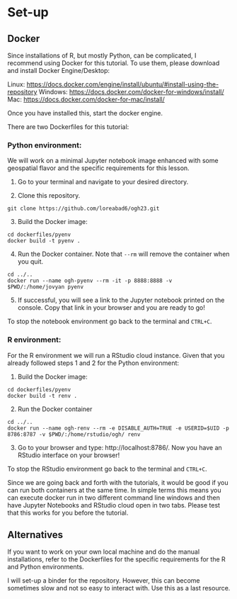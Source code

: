 # Set-up

## Docker
Since installations of R, but mostly Python, can be complicated, I recommend using Docker for this tutorial. To use them, please download and install Docker Engine/Desktop:

Linux: https://docs.docker.com/engine/install/ubuntu/#install-using-the-repository
Windows: https://docs.docker.com/docker-for-windows/install/
Mac: https://docs.docker.com/docker-for-mac/install/

Once you have installed this, start the docker engine. 

There are two Dockerfiles for this tutorial:

### Python environment: 

We will work on a minimal Jupyter notebook image enhanced with some geospatial flavor and the specific requirements for this lesson.

1. Go to your terminal and navigate to your desired directory. 

2. Clone this repository.
```
git clone https://github.com/loreabad6/ogh23.git
```

3. Build the Docker image:
```
cd dockerfiles/pyenv
docker build -t pyenv . 
```

4. Run the Docker container. Note that `--rm` will remove the container when you quit. 

```
cd ../..
docker run --name ogh-pyenv --rm -it -p 8888:8888 -v $PWD/:/home/jovyan pyenv 
```

5. If successful, you will see a link to the Jupyter notebook printed on the console. Copy that link in your browser and you are ready to go!

To stop the notebook environment go back to the terminal and `CTRL+C`.

### R environment:

For the R environment we will run a RStudio cloud instance. Given that you already followed steps 1 and 2 for the Python environment:

1. Build the Docker image:

```
cd dockerfiles/pyenv
docker build -t renv . 
```

2. Run the Docker container
```
cd ../..
docker run --name ogh-renv --rm -e DISABLE_AUTH=TRUE -e USERID=$UID -p 8786:8787 -v $PWD/:/home/rstudio/ogh/ renv
```

3. Go to your browser and type: http://localhost:8786/. Now you have an RStudio interface on your browser!

To stop the RStudio environment go back to the terminal and `CTRL+C`.

Since we are going back and forth with the tutorials, it would be good if you can run both containers at the same time. In simple terms this means you can execute docker run in two different command line windows and then have Jupyter Notebooks and RStudio cloud open in two tabs. Please test that this works for you before the tutorial. 


## Alternatives

If you want to work on your own local machine and do the manual installations, refer to the Dockerfiles for the specific requirements for the R and Python environments. 

I will set-up a binder for the repository. However, this can become sometimes slow and not so easy to interact with. Use this as a last resource. 